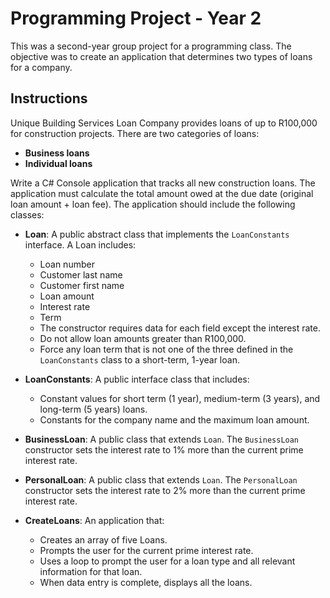 # **Programming Project - Year 2**

This was a second-year group project for a programming class. The objective was to create an application that determines two types of loans for a company.

## **Instructions**

Unique Building Services Loan Company provides loans of up to R100,000 for construction projects. There are two categories of loans:

- **Business loans**
- **Individual loans**

Write a C# Console application that tracks all new construction loans. The application must calculate the total amount owed at the due date (original loan amount + loan fee). The application should include the following classes:

- **Loan**: A public abstract class that implements the `LoanConstants` interface. A Loan includes:
  - Loan number
  - Customer last name
  - Customer first name
  - Loan amount
  - Interest rate
  - Term
  - The constructor requires data for each field except the interest rate.
  - Do not allow loan amounts greater than R100,000.
  - Force any loan term that is not one of the three defined in the `LoanConstants` class to a short-term, 1-year loan.

- **LoanConstants**: A public interface class that includes:
  - Constant values for short term (1 year), medium-term (3 years), and long-term (5 years) loans.
  - Constants for the company name and the maximum loan amount.

- **BusinessLoan**: A public class that extends `Loan`. The `BusinessLoan` constructor sets the interest rate to 1% more than the current prime interest rate.

- **PersonalLoan**: A public class that extends `Loan`. The `PersonalLoan` constructor sets the interest rate to 2% more than the current prime interest rate.

- **CreateLoans**: An application that:
  - Creates an array of five Loans.
  - Prompts the user for the current prime interest rate.
  - Uses a loop to prompt the user for a loan type and all relevant information for that loan.
  - When data entry is complete, displays all the loans.

